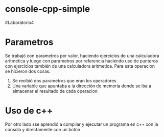 # console-cpp-simple
#Laboratorio4

# Parametros
Se trabajó con parametros por valor, haciendo ejercicios de una calculadora aritmetica y luego con parametros por referencia haciendo uso de punteros con ejercicios también de una calculadora aritmetica. Para esta operacion se hicieron dos cosas:
1. Se recibió dos parametros que eran los operadores
2. Una variable que apuntaba a la dirección de memoria donde se iba a almacenar el resultado de cada operacion 

# Uso de c++
Por otro lado sse aprendió a compilar y ejecutar un programa en c++ con la consola y directamente con un botón



